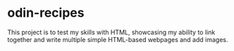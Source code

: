 # odin-recipes
This project is to test my skills with HTML, showcasing my ability to link together and write multiple simple HTML-based webpages and add images.